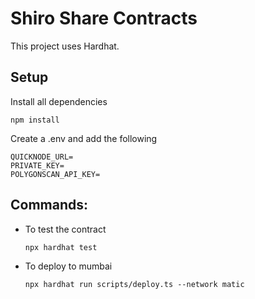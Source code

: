 # Shiro Share Contracts

This project uses Hardhat.

## Setup

Install all dependencies

```shell
npm install
```

Create a .env and add the following

```shell
QUICKNODE_URL=
PRIVATE_KEY=
POLYGONSCAN_API_KEY=
```

## Commands:

- To test the contract

  ```shell
  npx hardhat test
  ```

- To deploy to mumbai

  ```shell
  npx hardhat run scripts/deploy.ts --network matic
  ```
